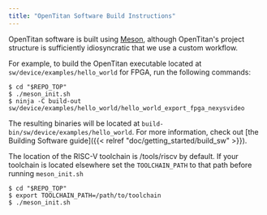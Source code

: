 ```yaml
---
title: "OpenTitan Software Build Instructions"
---
```


OpenTitan software is built using [Meson](https://mesonbuild.com), although OpenTitan's project structure is sufficiently idiosyncratic that we use a custom workflow.

For example, to build the OpenTitan executable located at `sw/device/examples/hello_world` for FPGA, run the following commands:

```console
$ cd "$REPO_TOP"
$ ./meson_init.sh
$ ninja -C build-out sw/device/examples/hello_world/hello_world_export_fpga_nexysvideo
```

The resulting binaries will be located at `build-bin/sw/device/examples/hello_world`. For more information, check out [the Building Software guide]({{< relref "doc/getting_started/build_sw" >}}).

The location of the RISC-V toolchain is /tools/riscv by default.
If your toolchain is located elsewhere set the `TOOLCHAIN_PATH` to that path before running `meson_init.sh`

```console
$ cd "$REPO_TOP"
$ export TOOLCHAIN_PATH=/path/to/toolchain
$ ./meson_init.sh
```
